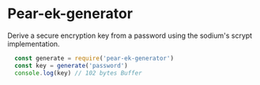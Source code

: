 # Pear-ek-generator

Derive a secure encryption key from a password using the sodium's scrypt implementation.

``` javascript
  const generate = require('pear-ek-generator')
  const key = generate('password')
  console.log(key) // 102 bytes Buffer
``` 
